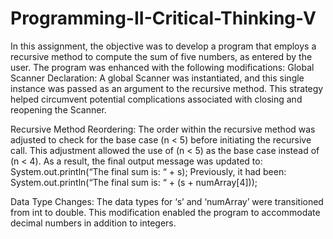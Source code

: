 # Programming-II-Critical-Thinking-V

In this assignment, the objective was to develop a program that employs a recursive method to compute the sum of five numbers, as entered by the user. The program was enhanced with the following modifications:
Global Scanner Declaration: A global Scanner was instantiated, and this single instance was passed as an argument to the recursive method. This strategy helped circumvent potential complications associated with closing and reopening the Scanner.

Recursive Method Reordering: The order within the recursive method was adjusted to check for the base case (n < 5) before initiating the recursive call. This adjustment allowed the use of (n < 5) as the base case instead of (n < 4). As a result, the final output message was updated to:
System.out.println(“The final sum is: “ + s);
 Previously, it had been:
System.out.println(“The final sum is: “ + (s + numArray[4]));

Data Type Changes: The data types for ‘s’ and ‘numArray’ were transitioned from int to double. This modification enabled the program to accommodate decimal numbers in addition to integers.
